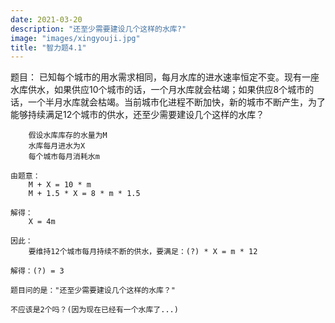 ```yaml
---
date: 2021-03-20
description: "还至少需要建设几个这样的水库?"
image: "images/xingyouji.jpg"
title: "智力题4.1"
---
```

题目：
已知每个城市的用水需求相同，每月水库的进水速率恒定不变。现有一座水库供水，如果供应10个城市的话，一个月水库就会枯竭；如果供应8个城市的话，一个半月水库就会枯竭。当前城市化进程不断加快，新的城市不断产生，为了能够持续满足12个城市的供水，还至少需要建设几个这样的水库？

``` 按照下面的思路：
    假设水库库存的水量为M
    水库每月进水为X
    每个城市每月消耗水m

由题意：
    M + X = 10 * m
    M + 1.5 * X = 8 * m * 1.5

解得：
    X = 4m

因此：
    要维持12个城市每月持续不断的供水，要满足：(?) * X = m * 12

解得：(?) = 3

题目问的是："还至少需要建设几个这样的水库？"

不应该是2个吗？(因为现在已经有一个水库了...)
```
